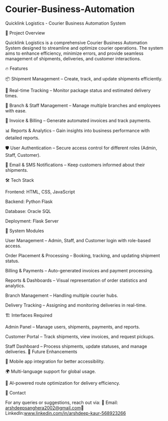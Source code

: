 # Courier-Business-Automation
Quicklink Logistics - Courier Business Automation System

🚀 Project Overview

Quicklink Logistics is a comprehensive Courier Business Automation System designed to streamline and optimize courier operations. The system aims to enhance efficiency, minimize errors, and provide seamless management of shipments, deliveries, and customer interactions.

🔥 Features

📦 Shipment Management – Create, track, and update shipments efficiently.

🚚 Real-time Tracking – Monitor package status and estimated delivery times.

🏢 Branch & Staff Management – Manage multiple branches and employees with ease.

📜 Invoice & Billing – Generate automated invoices and track payments.

📊 Reports & Analytics – Gain insights into business performance with detailed reports.

🛡 User Authentication – Secure access control for different roles (Admin, Staff, Customer).

📩 Email & SMS Notifications – Keep customers informed about their shipments.

🛠 Tech Stack

Frontend: HTML, CSS, JavaScript

Backend: Python Flask

Database: Oracle SQL

Deployment: Flask Server

🎯 System Modules

User Management – Admin, Staff, and Customer login with role-based access.

Order Placement & Processing – Booking, tracking, and updating shipment status.

Billing & Payments – Auto-generated invoices and payment processing.

Reports & Dashboards – Visual representation of order statistics and analytics.

Branch Management – Handling multiple courier hubs.

Delivery Tracking – Assigning and monitoring deliveries in real-time.

🏗 Interfaces Required

Admin Panel – Manage users, shipments, payments, and reports.

Customer Portal – Track shipments, view invoices, and request pickups.

Staff Dashboard – Process shipments, update statuses, and manage deliveries.
🚀 Future Enhancements

📌 Mobile app integration for better accessibility.

🌍 Multi-language support for global usage.

🤖 AI-powered route optimization for delivery efficiency.

📩 Contact

For any queries or suggestions, reach out via:
📧 Email: arshdeepsanghera2002@gmail.com🔗 LinkedIn:www.linkedin.com/in/arshdeep-kaur-568923266
